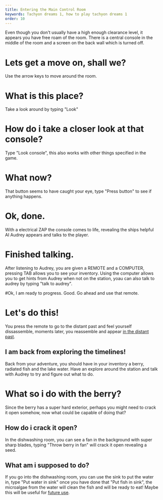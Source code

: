 ```yaml
---
title: Entering the Main Control Room
keywords: Tachyon dreams 1, how to play tachyon dreams 1
order: 10
---
```


Even though you don't usually have a high enough clearance level, it appears you have free roam of the room. There is a central console in the middle of the room and a screen on the back wall which is turned off.

# Lets get a move on, shall we?
Use the arrow keys to move around the room.

# What is this place?
Take a look around by typing "Look" 

# How do i take a closer look at that console?
Type "Look console", this also works with other things specified in the game.

# What now?
That button seems to have caught your eye, type "Press button" to see if anything happens.

# Ok, done.
With a electrical ZAP the console comes to life, revealing the ships helpful AI Audrey appears and talks to the player.

# Finished talking.
After listening to Audrey, you are given a REMOTE and a COMPUTER, pressing TAB allows you to see your inventory. Using the computer allows you to get hints from Audrey when not on the station, yoau can also talk to audrey by typing "talk to audrey".

#Ok, I am ready to progress.
Good. Go ahead and use that remote.

# Let's do this!
You press the remote to go to the distant past and feel yourself dissassemble, moments later, you reassemble and appear [in the distant past](/ToThePast/index.md).

## I am back from exploring the timelines!
Back from your adventure, you should have in your inventory a berry, radiated fish and the lake water. Have an explore around the station and talk with Audrey to try and figure out what to do.

# What so i do with the berry?
Since the berry has a super hard exterior, perhaps you might need to crack it open somehow, now what could be capable of doing that?

## How do i crack it open?
In the dishwashing room, you can see a fan in the background with super sharp blades, typing "Throw berry in fan" will crack it open revealing a seed.

## What am i supposed to do?
If you go into the dishwashing room, you can use the sink to put the water in, type "Put water in sink" once you have done that "Put fish in sink", the microalgae from the water will clean the fish and will be ready to eat! Maybe this will be useful for [future use](/ToTheFuture/index.md).